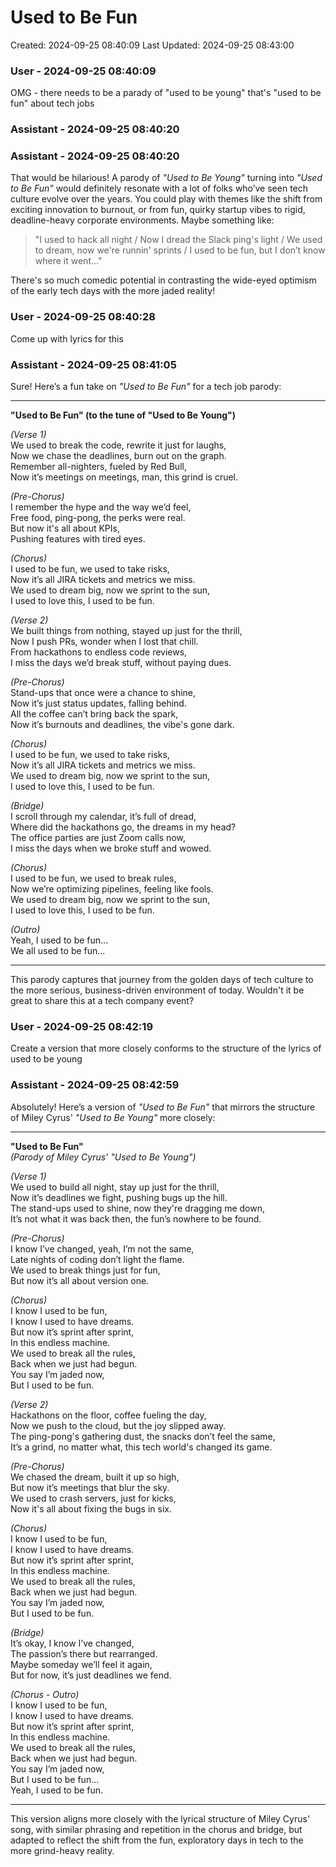 # Used to Be Fun

Created: 2024-09-25 08:40:09
Last Updated: 2024-09-25 08:43:00

### User - 2024-09-25 08:40:09

OMG - there needs to be a parady of "used to be young" that's "used to be fun" about tech jobs

### Assistant - 2024-09-25 08:40:20



### Assistant - 2024-09-25 08:40:20

That would be hilarious! A parody of *"Used to Be Young"* turning into *"Used to Be Fun"* would definitely resonate with a lot of folks who’ve seen tech culture evolve over the years. You could play with themes like the shift from exciting innovation to burnout, or from fun, quirky startup vibes to rigid, deadline-heavy corporate environments. Maybe something like:

> "I used to hack all night / Now I dread the Slack ping's light / We used to dream, now we're runnin' sprints / I used to be fun, but I don’t know where it went..."

There's so much comedic potential in contrasting the wide-eyed optimism of the early tech days with the more jaded reality!

### User - 2024-09-25 08:40:28

Come up with lyrics for this

### Assistant - 2024-09-25 08:41:05

Sure! Here’s a fun take on *"Used to Be Fun"* for a tech job parody:

---

**"Used to Be Fun" (to the tune of "Used to Be Young")**

*(Verse 1)*  
We used to break the code, rewrite it just for laughs,  
Now we chase the deadlines, burn out on the graph.  
Remember all-nighters, fueled by Red Bull,  
Now it’s meetings on meetings, man, this grind is cruel.  

*(Pre-Chorus)*  
I remember the hype and the way we’d feel,  
Free food, ping-pong, the perks were real.  
But now it's all about KPIs,  
Pushing features with tired eyes.  

*(Chorus)*  
I used to be fun, we used to take risks,  
Now it’s all JIRA tickets and metrics we miss.  
We used to dream big, now we sprint to the sun,  
I used to love this, I used to be fun.  

*(Verse 2)*  
We built things from nothing, stayed up just for the thrill,  
Now I push PRs, wonder when I lost that chill.  
From hackathons to endless code reviews,  
I miss the days we’d break stuff, without paying dues.  

*(Pre-Chorus)*  
Stand-ups that once were a chance to shine,  
Now it’s just status updates, falling behind.  
All the coffee can’t bring back the spark,  
Now it’s burnouts and deadlines, the vibe's gone dark.  

*(Chorus)*  
I used to be fun, we used to take risks,  
Now it’s all JIRA tickets and metrics we miss.  
We used to dream big, now we sprint to the sun,  
I used to love this, I used to be fun.  

*(Bridge)*  
I scroll through my calendar, it’s full of dread,  
Where did the hackathons go, the dreams in my head?  
The office parties are just Zoom calls now,  
I miss the days when we broke stuff and wowed.  

*(Chorus)*  
I used to be fun, we used to break rules,  
Now we’re optimizing pipelines, feeling like fools.  
We used to dream big, now we sprint to the sun,  
I used to love this, I used to be fun.  

*(Outro)*  
Yeah, I used to be fun…  
We all used to be fun…

---

This parody captures that journey from the golden days of tech culture to the more serious, business-driven environment of today. Wouldn't it be great to share this at a tech company event?

### User - 2024-09-25 08:42:19

Create a version that more closely conforms to the structure of the lyrics of used to be young

### Assistant - 2024-09-25 08:42:59

Absolutely! Here’s a version of *"Used to Be Fun"* that mirrors the structure of Miley Cyrus' *"Used to Be Young"* more closely:

---

**"Used to Be Fun"**  
*(Parody of Miley Cyrus' "Used to Be Young")*

*(Verse 1)*  
We used to build all night, stay up just for the thrill,  
Now it’s deadlines we fight, pushing bugs up the hill.  
The stand-ups used to shine, now they're dragging me down,  
It’s not what it was back then, the fun’s nowhere to be found.

*(Pre-Chorus)*  
I know I’ve changed, yeah, I’m not the same,  
Late nights of coding don’t light the flame.  
We used to break things just for fun,  
But now it’s all about version one.

*(Chorus)*  
I know I used to be fun,  
I know I used to have dreams.  
But now it’s sprint after sprint,  
In this endless machine.  
We used to break all the rules,  
Back when we just had begun.  
You say I’m jaded now,  
But I used to be fun.

*(Verse 2)*  
Hackathons on the floor, coffee fueling the day,  
Now we push to the cloud, but the joy slipped away.  
The ping-pong's gathering dust, the snacks don’t feel the same,  
It’s a grind, no matter what, this tech world's changed its game.

*(Pre-Chorus)*  
We chased the dream, built it up so high,  
But now it’s meetings that blur the sky.  
We used to crash servers, just for kicks,  
Now it's all about fixing the bugs in six.

*(Chorus)*  
I know I used to be fun,  
I know I used to have dreams.  
But now it’s sprint after sprint,  
In this endless machine.  
We used to break all the rules,  
Back when we just had begun.  
You say I’m jaded now,  
But I used to be fun.

*(Bridge)*  
It’s okay, I know I’ve changed,  
The passion’s there but rearranged.  
Maybe someday we’ll feel it again,  
But for now, it’s just deadlines we fend.

*(Chorus - Outro)*  
I know I used to be fun,  
I know I used to have dreams.  
But now it’s sprint after sprint,  
In this endless machine.  
We used to break all the rules,  
Back when we just had begun.  
You say I’m jaded now,  
But I used to be fun…  
Yeah, I used to be fun.

---

This version aligns more closely with the lyrical structure of Miley Cyrus' song, with similar phrasing and repetition in the chorus and bridge, but adapted to reflect the shift from the fun, exploratory days in tech to the more grind-heavy reality.

